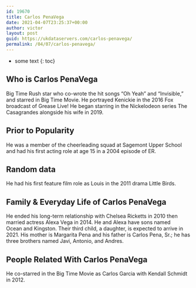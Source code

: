 ```yaml
---
id: 19670
title: Carlos PenaVega
date: 2021-04-07T23:25:37+00:00
author: victor
layout: post
guid: https://ukdataservers.com/carlos-penavega/
permalink: /04/07/carlos-penavega/
---
```


* some text
{: toc}


## Who is Carlos PenaVega



Big Time Rush star who co-wrote the hit songs &#8220;Oh Yeah&#8221; and &#8220;Invisible,&#8221; and starred in Big Time Movie. He portrayed Kenickie in the 2016 Fox broadcast of Grease Live! He began starring in the Nickelodeon series The Casagrandes alongside his wife in 2019.

                
                
                
## Prior to Popularity



He was a member of the cheerleading squad at Sagemont Upper School and had his first acting role at age 15 in a 2004 episode of ER. 

                
                
                
## Random data



He had his first feature film role as Louis in the 2011 drama Little Birds. 

                
                
                
## Family & Everyday Life of Carlos PenaVega



He ended his long-term relationship with Chelsea Ricketts in 2010 then married actress Alexa Vega in 2014. He and Alexa have sons named Ocean and Kingston. Their third child, a daughter, is expected to arrive in 2021. His mother is Margarita Pena and his father is Carlos Pena, Sr.; he has three brothers named Javi, Antonio, and Andres. 

                
                
                
## People Related With Carlos PenaVega



He co-starred in the Big Time Movie as Carlos Garcia with Kendall Schmidt in 2012.

                
              
            
          
          
          
